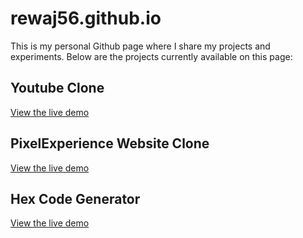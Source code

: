 
# rewaj56.github.io

This is my personal Github page where I share my projects and experiments. Below are the projects currently available on this page:

## Youtube Clone
[View the live demo](https://rewaj56.github.io/youtube-clone)

## PixelExperience Website Clone
[View the live demo](https://rewaj56.github.io/pexp-clone)

## Hex Code Generator
[View the live demo](https://rewaj56.github.io/hexgen)



